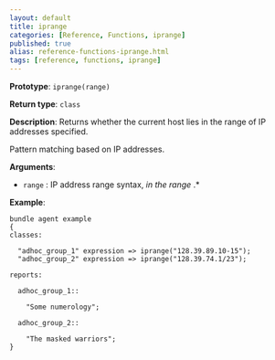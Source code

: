 ```yaml
---
layout: default
title: iprange
categories: [Reference, Functions, iprange]
published: true
alias: reference-functions-iprange.html
tags: [reference, functions, iprange]
---
```


**Prototype**: `iprange(range)`

**Return type**: `class`

**Description**: Returns whether the current host lies in the range of IP 
addresses specified.

Pattern matching based on IP addresses.

**Arguments**:

* `range` : IP address range syntax, *in the range* .\*

**Example**:

```cf3
bundle agent example
{
classes:

  "adhoc_group_1" expression => iprange("128.39.89.10-15");
  "adhoc_group_2" expression => iprange("128.39.74.1/23");

reports:

  adhoc_group_1::

    "Some numerology";

  adhoc_group_2::

    "The masked warriors";
}
```
